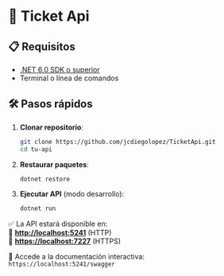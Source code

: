 
# 🚀 Ticket Api

## 📋 Requisitos
- [.NET 6.0 SDK o superior](https://dotnet.microsoft.com/download)
- Terminal o línea de comandos

## 🛠️ Pasos rápidos

1. **Clonar repositorio**:
   ```bash
   git clone https://github.com/jcdiegolopez/TicketApi.git
   cd tu-api
   ```

2. **Restaurar paquetes**:
   ```bash
   dotnet restore
   ```

3. **Ejecutar API** (modo desarrollo):
   ```bash
   dotnet run
   ```

✅ La API estará disponible en:  
🔗 **[http://localhost:5241](http://localhost:5241)** (HTTP)  
🔗 **[https://localhost:7227](https://localhost:7227)** (HTTPS)  

📌 Accede a la documentación interactiva:  
`https://localhost:5241/swagger`
